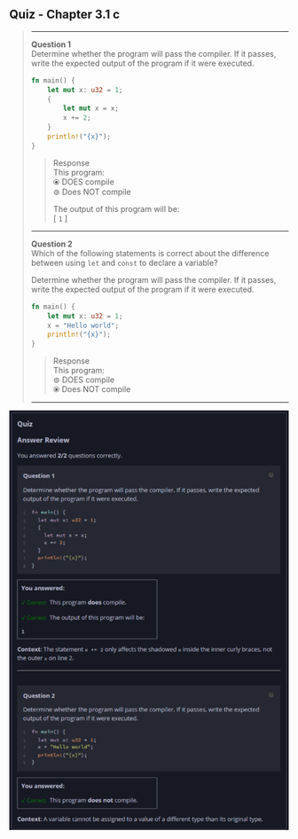 ## Quiz - Chapter 3.1 c ##

> ---
> **Question 1**<br>
> Determine whether the program will pass the compiler. If it 
> passes, write the expected output of the program if it were 
> executed.
>
> ```rust
> fn main() {
>     let mut x: u32 = 1;
>     {
>         let mut x = x;
>         x += 2;
>     }
>     println!("{x}");
> }
> ```
>
> > Response<br>
> > This program:<br>
> > ⦿ DOES compile<br>
> > ⊚ Does NOT compile<br>
> >
> > The output of this program will be:<br>
> > [ ```1``` ]
> 
> ---
> 
> **Question 2**<br>
> Which of the following statements is correct about the 
> difference between using ```let``` and ```const``` to 
> declare a variable?
>
> Determine whether the program will pass the compiler. If it 
> passes, write the expected output of the program if it were 
> executed.
>
> ```rust
> fn main() {
>     let mut x: u32 = 1;
>     x = "Hello world";
>     println!("{x}");
> }
> ```
>
> > Response<br>
> > This program:<br>
> > ⊚ DOES compile<br>
> > ⦿ Does NOT compile<br>
> 
> ---

![image](../additional-files/images/quiz_0301c.png)
